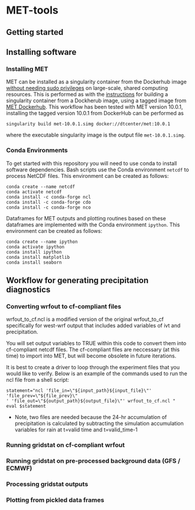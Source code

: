 # MET-tools

## Getting started

## Installing software

### Installing MET
MET can be installed as a singularity container from the Dockerhub image
[without needing sudo privileges](https://docs.sylabs.io/guides/2.6/user-guide/introduction.html#security-and-privilege-escalation)
on large-scale, shared computing resources.  This is performed as with the
[instructions](https://docs.sylabs.io/guides/2.6/user-guide/build_a_container.html#downloading-a-existing-container-from-docker-hub)
for building a singularity container from a Dockherub image, using a tagged image
from [MET Dockerhub](https://hub.docker.com/r/dtcenter/met). 
This workflow has been tested with MET version 10.0.1, installing the tagged version
10.0.1 from DockerHub can be performed as
```
singularity build met-10.0.1.simg docker://dtcenter/met:10.0.1
```
where the executable singularity image is the output file `met-10.0.1.simg`.

### Conda Environments
To get started with this repository you will need to use conda to install 
software dependencies. Bash scripts use the Conda environment `netcdf` to process
NetCDF files. This environment can be created as follows:
```
conda create --name netcdf
conda activate netcdf
conda install -c conda-forge ncl
conda install -c conda-forge cdo
conda install -c conda-forge nco
```

Dataframes for MET outputs and plotting routines based on these dataframes
are implemented with the Conda environment `ipython`.  This environment can
be created as follows:
```
conda create --name ipython
conda activate ipython
conda install ipython
conda install matplotlib
conda install seaborn
```

## Workflow for generating precipitation diagnostics

### Converting wrfout to cf-compliant files

wrfout_to_cf.ncl is a modified version of the original wrfout_to_cf specifically for west-wrf output
that includes added variables of ivt and precipitation. 

You will set output variables to TRUE within this code to convert them into cf-compliant netcdf
files.  The cf-compliant files are neccessary (at this time) to import into MET, but will become
obsolete in future iterations.

It is best to create a driver to loop through the experiment files that you would like to verify.
Below is an example of the commands used to run the ncl file from a shell script:                 

    statement="ncl 'file_in=\"${input_path}${input_file}\"' 'file_prev=\"${file_prev}\"
    ' 'file_out=\"${output_path}${output_file}\"' wrfout_to_cf.ncl "
    eval $statement

* Note, two files are needed because the 24-hr accumulation of precipitation is calculated by
subtracting the simulation accumulation variables for rain at t=valid time and t=valid_time-1

### Running gridstat on cf-compliant wrfout

### Running gridstat on pre-processed background data (GFS / ECMWF)

### Processing gridstat outputs

### Plotting from pickled data frames

